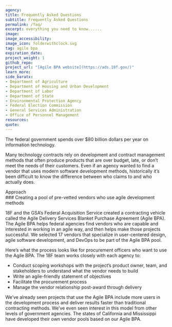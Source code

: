 ```yaml
---
agency:
title: Frequently Asked Questions
subtitle: Frequently Asked Questions
permalink: /faq/
excerpt: everything you need to know......
image:
image_accessibility:
image_icon: folderwithclock.svg
tag: agile bpa
expiration_date:
project_weight: 1
github_repo:
project_url: "[Agile BPA website](https://ads.18f.gov/)"
learn_more:
side_baratx:
- Department of Agriculture
- Department of Housing and Urban Development
- Department of Labor
- Department of State
- Environmental Protection Agency
- Federal Election Commission
- General Services Administration
- Office of Personnel Management
resources:
quote:
---
```


The federal government spends over $80 billion dollars per year on information technology.

Many technology contracts rely on development and contract management methods that often produce products that are over budget, late, or don’t meet the needs of their customers. Even if an agency wanted to find a vendor that uses modern software development methods, historically it’s been difficult to know the difference between who claims to and who actually does.

<div class="small-caps">Approach</div>
### Creating a pool of pre-vetted vendors who use agile development methods

18F and the GSA’s Federal Acquisition Service created a contracting vehicle called the Agile Delivery Services Blanket Purchase Agreement (Agile BPA). The Agile BPA helps federal agencies find vendors who are capable and interested in working in an agile way, and then helps make those projects successful. We selected 17 vendors that specialize in user-centered design, agile software development, and DevOps to be part of the Agile BPA pool.

Here’s what the process looks like for procurement officers who want to use the Agile BPA. The 18F team works closely with each agency to:

- Conduct scoping workshops with the project’s product owner, team, and stakeholders to understand what the vendor needs to build
- Write an agile-friendly statement of objectives
- Facilitate the procurement process
- Manage the vendor relationship post-award through delivery

We’ve already seen projects that use the Agile BPA include more users in the development process and deliver results faster than traditional contracting methods. We’ve even seen interest in this model from other levels of government agencies. The states of California and Mississippi have developed their own vendor pools based on our Agile BPA.
